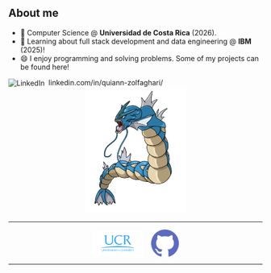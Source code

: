 ## About me

- 🔭 Computer Science @ **Universidad de Costa Rica** (2026).
- 🌱 Learning about full stack development and data engineering @ **IBM** (2025)!
- 😄 I enjoy programming and solving problems. Some of my projects can be found here!

<div>
  <img src="https://img.shields.io/badge/LinkedIn-0077B5?style=for-the-badge&logo=linkedin&logoColor=white" alt="LinkedIn" style="vertical-align: middle;">
  <span>&nbsp;linkedin.com/in/quiann-zolfaghari/</span>
</div>

<div align="center">
  <img src="imgs/pokemon.png" alt="N/A" width="200" height="250">
</div>

___

<div align="center" style="display: flex; justify-content: center; align-items: center; gap: 16px;">
  <img src="imgs/logo-ucr.png" alt="Universidad de Costa Rica" width="100" height="50">
  <img src="imgs/github.png" alt="GitHub" width="55" height="55">
</div>

___
